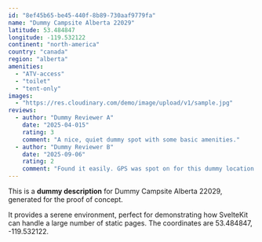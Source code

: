 ```yaml
---
id: "8ef45b65-be45-440f-8b89-730aaf9779fa"
name: "Dummy Campsite Alberta 22029"
latitude: 53.484847
longitude: -119.532122
continent: "north-america"
country: "canada"
region: "alberta"
amenities:
  - "ATV-access"
  - "toilet"
  - "tent-only"
images:
  - "https://res.cloudinary.com/demo/image/upload/v1/sample.jpg"
reviews:
  - author: "Dummy Reviewer A"
    date: "2025-04-015"
    rating: 3
    comment: "A nice, quiet dummy spot with some basic amenities."
  - author: "Dummy Reviewer B"
    date: "2025-09-06"
    rating: 2
    comment: "Found it easily. GPS was spot on for this dummy location."
---
```


This is a **dummy description** for Dummy Campsite Alberta 22029, generated for the proof of concept.

It provides a serene environment, perfect for demonstrating how SvelteKit can handle a large number of static pages. The coordinates are 53.484847, -119.532122.
